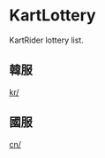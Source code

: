 # KartLottery
KartRider lottery list.
## 韓服
[kr/](https://github.com/brownsugar/KartLottery/tree/master/kr)
## 國服
[cn/](https://github.com/brownsugar/KartLottery/tree/master/cn)
